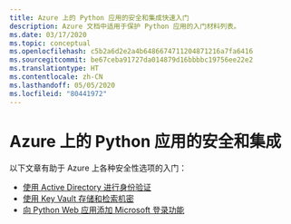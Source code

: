 ```yaml
---
title: Azure 上的 Python 应用的安全和集成快速入门
description: Azure 文档中适用于保护 Python 应用的入门材料列表。
ms.date: 03/17/2020
ms.topic: conceptual
ms.openlocfilehash: c5b2a6d2e2a4b6486674711204871216a7fa6416
ms.sourcegitcommit: be67ceba91727da014879d16bbbbc19756ee22e2
ms.translationtype: HT
ms.contentlocale: zh-CN
ms.lasthandoff: 05/05/2020
ms.locfileid: "80441972"
---
```

# <a name="security-and-integration-for-python-apps-on-azure"></a>Azure 上的 Python 应用的安全和集成

以下文章有助于 Azure 上各种安全性选项的入门：

- [使用 Active Directory 进行身份验证](azure-sdk-authenticate.md)
- [使用 Key Vault 存储和检索机密](/azure/key-vault/quick-create-python)
- [向 Python Web 应用添加 Microsoft 登录功能](/azure/active-directory/develop/quickstart-v2-python-webapp)
